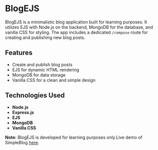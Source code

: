 # BlogEJS

BlogEJS is a minimalistic blog application built for learning purposes. It utilizes EJS with Node.js on the backend, MongoDB for the database, and vanilla CSS for styling. The app includes a dedicated `/compose` route for creating and publishing new blog posts.

## Features

- Create and publish blog posts
- EJS for dynamic HTML rendering
- MongoDB for data storage
- Vanilla CSS for a clean and simple design

## Technologies Used

- **Node.js**
- **Express.js**
- **EJS**
- **MongoDB**
- **Vanilla CSS**

**Note:** BlogEJS is developed for learning purposes only.Live demo of SimpleBlog [here](https://blog-app-a8bv.onrender.com).
#

